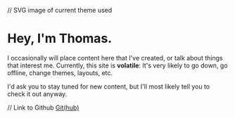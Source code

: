 // SVG image of current theme used

# Hey, I'm Thomas.
I occasionally will place content here that I've created, or talk about things that interest me. 
Currently, this site is **volatile**: It's very likely to go down, go offline, change themes, layouts, etc.

I'd ask you to stay tuned for new content, but I'll most likely tell you to check it out anyway.

// Link to Github
[Git(hub)](https://github.com/thomaskoppelaar)
